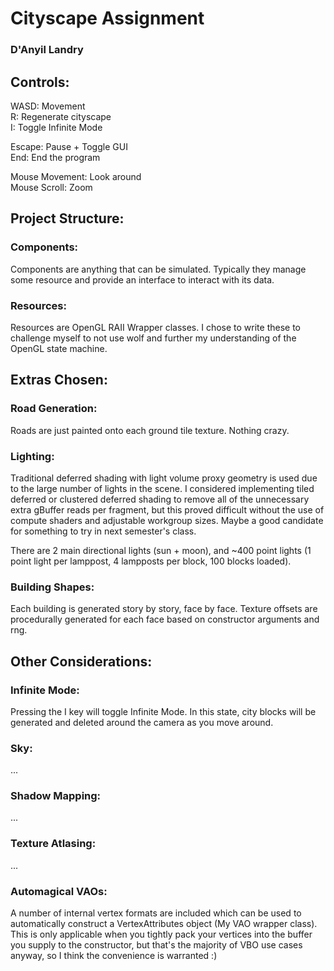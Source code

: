 # Cityscape Assignment

### D'Anyil Landry

## Controls:

WASD: Movement\
R: Regenerate cityscape\
I: Toggle Infinite Mode

Escape: Pause + Toggle GUI\
End: End the program

Mouse Movement: Look around\
Mouse Scroll: Zoom

## Project Structure:

### Components:

Components are anything that can be simulated. Typically they manage some resource and provide an interface to interact with its data.

### Resources:

Resources are OpenGL RAII Wrapper classes. I chose to write these to challenge myself to not use wolf and further my understanding of the OpenGL state machine.

## Extras Chosen:

### Road Generation:

Roads are just painted onto each ground tile texture. Nothing crazy.

### Lighting:

Traditional deferred shading with light volume proxy geometry is used due to the large number of lights in the scene. I considered implementing tiled deferred or clustered deferred shading to remove all of the unnecessary extra gBuffer reads per fragment, but this proved difficult without the use of compute shaders and adjustable workgroup sizes. Maybe a good candidate for something to try in next semester's class.

There are 2 main directional lights (sun + moon), and ~400 point lights (1 point light per lamppost, 4 lampposts per block, 100 blocks loaded).

### Building Shapes:

Each building is generated story by story, face by face. Texture offsets are procedurally generated for each face based on constructor arguments and rng.

## Other Considerations:

### Infinite Mode:

Pressing the I key will toggle Infinite Mode. In this state, city blocks will be generated and deleted around the camera as you move around.

### Sky:

...

### Shadow Mapping:

...

### Texture Atlasing:

...

### Automagical VAOs:

A number of internal vertex formats are included which can be used to automatically construct a VertexAttributes object (My VAO wrapper class). This is only applicable when you tightly pack your vertices into the buffer you supply to the constructor, but that's the majority of VBO use cases anyway, so I think the convenience is warranted :)